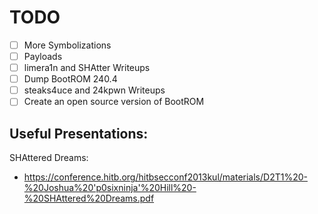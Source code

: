 # TODO
- [ ] More Symbolizations
- [ ] Payloads
- [ ] limera1n and SHAtter Writeups
- [ ] Dump BootROM 240.4
- [ ] steaks4uce and 24kpwn Writeups
- [ ] Create an open source version of BootROM

## Useful Presentations:
SHAttered Dreams:
* https://conference.hitb.org/hitbsecconf2013kul/materials/D2T1%20-%20Joshua%20'p0sixninja'%20Hill%20-%20SHAttered%20Dreams.pdf